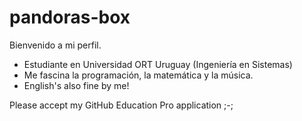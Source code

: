 # pandoras-box

Bienvenido a mi perfil.

- Estudiante en Universidad ORT Uruguay (Ingeniería en Sistemas)
- Me fascina la programación, la matemática y la música.
- English's also fine by me!

Please accept my GitHub Education Pro application ;-;
